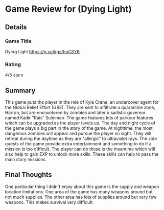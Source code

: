 # Game Review for (Dying Light)

## Details

### Game Title
Dying Light https://g.co/kgs/hqCSYK

### Rating
4/5 stars

## Summary
  This game puts the player in the role of Kyle Crane; an undercover agent for the Global Relief Effort (GRE). They are sent to infiltrate a quarantine zone, Harran, but are encountered by zombies and later a sadistic governor named Kadir "Rais" Suleiman. The game features lots of parkour features which can be upgraded as the player levels up.
  The day and night cycle of the game plays a big part in the story of the game. At nighttime, the most dangerous zombies will appear and pursue the player on sight. They will retreat during the daytime as they are "allergic" to ultraviolet rays.
  The side quests of the game provide extra entertainment and something to do if a mission is too difficult. The player can do those is the meantime which will also help to gain EXP to unlock more skills. These skills can help to pass the main story missions.

## Final Thoughts
One particular thing I didn't enjoy about this game is the supply and weapon location limitations. One area of the game has many weapons around but not much supplies. The other area has lots of supplies around but very few weapons. This makes survival very difficult.
